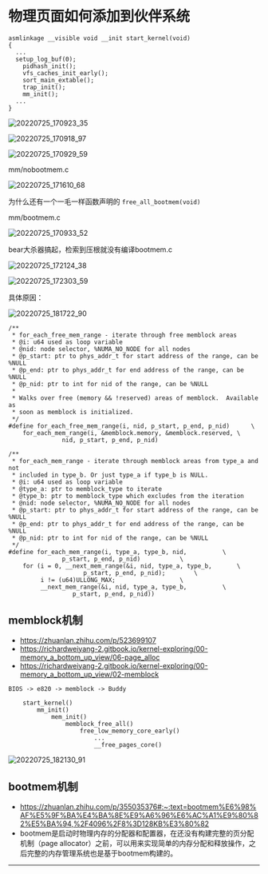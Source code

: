 # 物理页面如何添加到伙伴系统


```
asmlinkage __visible void __init start_kernel(void)
{
  ...
  setup_log_buf(0);
	pidhash_init();
	vfs_caches_init_early();
	sort_main_extable();
	trap_init();
	mm_init();
  ...
}
```

![20220725_170923_35](image/20220725_170923_35.png)

![20220725_170918_97](image/20220725_170918_97.png)

![20220725_170929_59](image/20220725_170929_59.png)

mm/nobootmem.c

![20220725_171610_68](image/20220725_171610_68.png)

为什么还有一个一毛一样函数声明的 ```free_all_bootmem(void)```

mm/bootmem.c

![20220725_170933_52](image/20220725_170933_52.png)

bear大杀器搞起，检索到压根就没有编译bootmem.c

![20220725_172124_38](image/20220725_172124_38.png)

![20220725_172303_59](image/20220725_172303_59.png)

具体原因：

![20220725_181722_90](image/20220725_181722_90.png)

```
/**
 * for_each_free_mem_range - iterate through free memblock areas
 * @i: u64 used as loop variable
 * @nid: node selector, %NUMA_NO_NODE for all nodes
 * @p_start: ptr to phys_addr_t for start address of the range, can be %NULL
 * @p_end: ptr to phys_addr_t for end address of the range, can be %NULL
 * @p_nid: ptr to int for nid of the range, can be %NULL
 *
 * Walks over free (memory && !reserved) areas of memblock.  Available as
 * soon as memblock is initialized.
 */
#define for_each_free_mem_range(i, nid, p_start, p_end, p_nid)		\
	for_each_mem_range(i, &memblock.memory, &memblock.reserved,	\
			   nid, p_start, p_end, p_nid)
```


```
/**
 * for_each_mem_range - iterate through memblock areas from type_a and not
 * included in type_b. Or just type_a if type_b is NULL.
 * @i: u64 used as loop variable
 * @type_a: ptr to memblock_type to iterate
 * @type_b: ptr to memblock_type which excludes from the iteration
 * @nid: node selector, %NUMA_NO_NODE for all nodes
 * @p_start: ptr to phys_addr_t for start address of the range, can be %NULL
 * @p_end: ptr to phys_addr_t for end address of the range, can be %NULL
 * @p_nid: ptr to int for nid of the range, can be %NULL
 */
#define for_each_mem_range(i, type_a, type_b, nid,			\
			   p_start, p_end, p_nid)			\
	for (i = 0, __next_mem_range(&i, nid, type_a, type_b,		\
				     p_start, p_end, p_nid);		\
	     i != (u64)ULLONG_MAX;					\
	     __next_mem_range(&i, nid, type_a, type_b,			\
			      p_start, p_end, p_nid))
```


## memblock机制

* <https://zhuanlan.zhihu.com/p/523699107>
* <https://richardweiyang-2.gitbook.io/kernel-exploring/00-memory_a_bottom_up_view/06-page_alloc>
* <https://richardweiyang-2.gitbook.io/kernel-exploring/00-memory_a_bottom_up_view/02-memblock>

```
BIOS -> e820 -> memblock -> Buddy
```

```
    start_kernel()
        mm_init()
            mem_init()
                memblock_free_all()
                    free_low_memory_core_early()
                        ...
                        __free_pages_core()
```

![20220725_182130_91](image/20220725_182130_91.png) 

## bootmem机制

* <https://zhuanlan.zhihu.com/p/355035376#:~:text=bootmem%E6%98%AF%E5%9F%BA%E4%BA%8E%E9%A6%96%E6%AC%A1%E9%80%82%E5%BA%94,%2F4096%2F8%3D128KB%E3%80%82>
* bootmem是启动时物理内存的分配器和配置器，在还没有构建完整的页分配机制（page allocator）之前，可以用来实现简单的内存分配和释放操作，之后完整的内存管理系统也是基于bootmem构建的。








---

